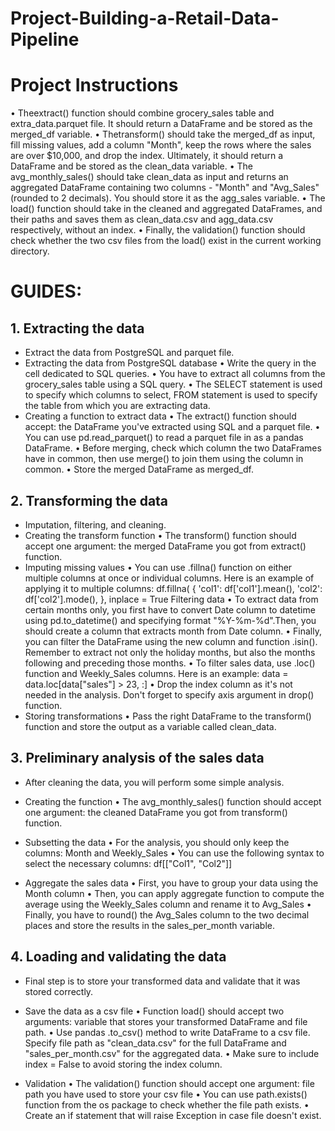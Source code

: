 # Project-Building-a-Retail-Data-Pipeline

# Project Instructions
•	Theextract() function should combine grocery_sales table and extra_data.parquet file. It should return a DataFrame and be stored as the merged_df variable.
•	Thetransform() should take the merged_df as input, fill missing values, add a column "Month", keep the rows where the sales are over $10,000, and drop the index. Ultimately, it should return a DataFrame and be stored as the clean_data variable.
•	The avg_monthly_sales() should take clean_data as input and returns an aggregated DataFrame containing two columns - "Month" and "Avg_Sales" (rounded to 2 decimals). You should store it as the agg_sales variable.
•	The load() function should take in the cleaned and aggregated DataFrames, and their paths and saves them as clean_data.csv and agg_data.csv respectively, without an index.
•	Finally, the validation() function should check whether the two csv files from the load() exist in the current working directory.

# GUIDES: 
## 1.	Extracting the data
- Extract the data from PostgreSQL and parquet file.
- Extracting the data from PostgreSQL database
•	Write the query in the cell dedicated to SQL queries. 
•	You have to extract all columns from the grocery_sales table using a SQL query.
•	The SELECT statement is used to specify which columns to select, FROM statement is used to specify the table from which you are extracting data. 
- Creating a function to extract data
•	The extract() function should accept: the DataFrame you've extracted using SQL and a parquet file.
•	You can use pd.read_parquet() to read a parquet file in as a pandas DataFrame.
•	Before merging, check which column the two DataFrames have in common, then use merge() to join them using the column in common.
•	Store the merged DataFrame as merged_df.

## 2.	Transforming the data
- Imputation, filtering, and cleaning.
- Creating the transform function
•	The transform() function should accept one argument: the merged DataFrame you got from extract() function.
- Imputing missing values
•	You can use .fillna() function on either multiple columns at once or individual columns. Here is an example of applying it to multiple columns: df.fillna( { 'col1': df['col1'].mean(), 'col2': df['col2'].mode(), }, inplace = True 
Filtering data
•	To extract data from certain months only, you first have to convert Date column to datetime using pd.to_datetime() and specifying format "%Y-%m-%d".Then, you should create a column that extracts month from Date column. 
•	Finally, you can filter the DataFrame using the new column and function .isin(). Remember to extract not only the holiday months, but also the months following and preceding those months. 
•	To filter sales data, use .loc() function and Weekly_Sales columns. Here is an example: data = data.loc[data["sales"] > 23, :] 
•	Drop the index column as it's not needed in the analysis. Don't forget to specify axis argument in drop() function.
- Storing transformations
•	Pass the right DataFrame to the transform() function and store the output as a variable called clean_data.

## 3.	Preliminary analysis of the sales data
- After cleaning the data, you will perform some simple analysis.
- Creating the function
•	The avg_monthly_sales() function should accept one argument: the cleaned DataFrame you got from transform() function.
- Subsetting the data
•	For the analysis, you should only keep the columns: Month and Weekly_Sales
•	You can use the following syntax to select the necessary columns: df[["Col1", "Col2"]] 

- Aggregate the sales data
•	First, you have to group your data using the Month column
•	Then, you can apply aggregate function to compute the average using the Weekly_Sales column and rename it to Avg_Sales
•	Finally, you have to round() the Avg_Sales column to the two decimal places and store the results in the sales_per_month variable.

## 4.	Loading and validating the data
- Final step is to store your transformed data and validate that it was stored correctly.
- Save the data as a csv file
•	Function load() should accept two arguments: variable that stores your transformed DataFrame and file path.
•	Use pandas .to_csv() method to write DataFrame to a csv file. Specify file path as "clean_data.csv" for the full DataFrame and "sales_per_month.csv" for the aggregated data.
•	Make sure to include index = False to avoid storing the index column.

- Validation
•	The validation() function should accept one argument: file path you have used to store your csv file
•	You can use path.exists() function from the os package to check whether the file path exists. 
•	Create an ìf statement that will raise Exception in case file doesn't exist. 

